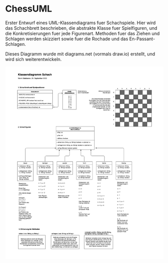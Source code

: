 # ChessUML
 
Erster Entwurf eines UML-Klassendiagrams fuer Schachspiele. Hier wird das Schachbrett beschrieben, die abstrakte Klasse fuer Spielfiguren, und die Konkretisierungen fuer jede Figurenart. Methoden fuer das Ziehen und Schlagen werden skizziert sowie fuer die Rochade und das En-Passant-Schlagen.

Dieses Diagramm wurde mit diagrams.net (vormals draw.io) erstellt, und wird sich weiterentwickeln.

![Chess UML](ChessUML.png)
